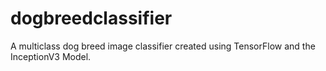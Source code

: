# dogbreedclassifier
A multiclass dog breed image classifier created using TensorFlow and the InceptionV3 Model.
